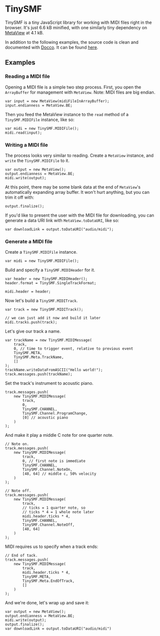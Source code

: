 # TinySMF

TinySMF is a tiny JavaScript library for working with MIDI files right in the browser.
It's just 6.6 kB minified, with one similarly tiny dependency on
[MetaView](http://www.github.com/need12648430/metaview) at 4.1 kB.

In addition to the following examples, the source code is clean and documented
with [Docco](https://jashkenas.github.io/docco/). It can be found
[here](https://need12648430.github.io/tinysmf/docs).

## Examples
### Reading a MIDI file
Opening a MIDI file is a simple two step process.
First, you open the `ArrayBuffer` for management with `MetaView`. Note: MIDI files are big endian.

	var input = new MetaView(midiFileInArrayBuffer);
	input.endianness = MetaView.BE;

Then you feed the MetaView instance to the `read` method of a `TinySMF.MIDIFile`
instance, like so:

	var midi = new TinySMF.MIDIFile();
	midi.read(input);

### Writing a MIDI file
The process looks very similar to reading. Create a `MetaView` instance, and
`write` the `TinySMF.MIDIFile` to it.

	var output = new MetaView();
	output.endianness = MetaView.BE;
	midi.write(output);

At this point, there may be some blank data at the end of `MetaView`'s
automatically expanding array buffer. It won't hurt anything, but you can trim
it off with:

	output.finalize();

If you'd like to present the user with the MIDI file for downloading, you can
generate a data URI link with `MetaView.toDataURI`, like so:

	var downloadLink = output.toDataURI("audio/midi");

### Generate a MIDI file
Create a `TinySMF.MIDIFile` instance.

	var midi = new TinySMF.MIDIFile();

Build and specify a `TinySMF.MIDIHeader` for it.

	var header = new TinySMF.MIDIHeader();
	header.format = TinySMF.SingleTrackFormat;

	midi.header = header;

Now let's build a `TinySMF.MIDITrack`.

	var track = new TinySMF.MIDITrack();

	// we can just add it now and build it later
	midi.tracks.push(track);

Let's give our track a name.

	var trackName = new TinySMF.MIDIMessage(
		track,
		0, // time to trigger event, relative to previous event
		TinySMF.META,
		TinySMF.Meta.TrackName,
		[]
	);
	trackName.writeDataFromASCII("Hello world!");
	track.messages.push(trackName);

Set the track's instrument to acoustic piano.

	track.messages.push(
		new TinySMF.MIDIMessage(
			track,
			0,
			TinySMF.CHANNEL,
			TinySMF.Channel.ProgramChange,
			[0] // acoustic piano
		)
	);

And make it play a middle C note for one quarter note.

	// Note on.
	track.messages.push(
		new TinySMF.MIDIMessage(
			track,
			0, // first note is immediate
			TinySMF.CHANNEL,
			TinySMF.Channel.NoteOn,
			[48, 64] // middle c, 50% velocity
		)
	);

	// Note off.
	track.messages.push(
		new TinySMF.MIDIMessage(
			track,
			// ticks = 1 quarter note, so
			// ticks * 4 = 1 whole note later
			midi.header.ticks * 4,
			TinySMF.CHANNEL,
			TinySMF.Channel.NoteOff,
			[48, 64]
		)
	);

MIDI requires us to specify when a track ends:

	// End of tack.
	track.messages.push(
		new TinySMF.MIDIMessage(
			track,
			midi.header.ticks * 4,
			TinySMF.META,
			TinySMF.Meta.EndOfTrack,
			[]
		)
	);

And we're done, let's wrap up and save it:

	var output = new MetaView();
	output.endianness = MetaView.BE;
	midi.write(output);
	output.finalize();
	var downloadLink = output.toDataURI("audio/midi")
